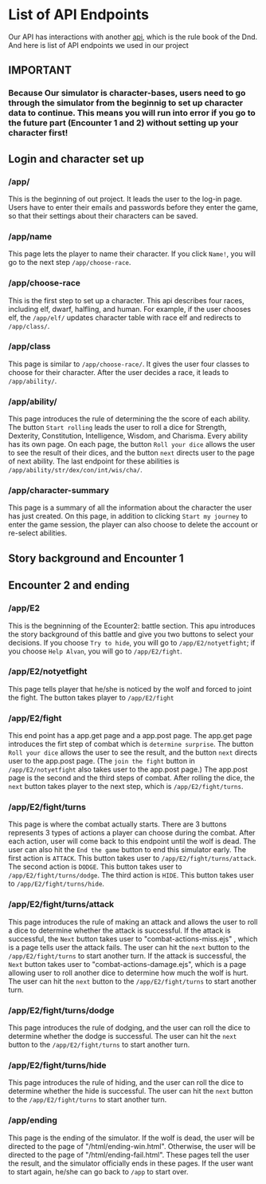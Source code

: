 # List of API Endpoints

Our API has interactions with another [api](https://www.dnd5eapi.co/docs/#overview--getting-started), which is the rule book of the Dnd.
And here is list of API endpoints we used in our project

## IMPORTANT
### Because Our simulator is character-bases, users need to go through the simulator from the beginnig to set up character data to continue. This means you will run into error if you go to the future part (Encounter 1 and 2) without setting up your character first!

## Login and character set up
### /app/
This is the beginning of out project. It leads the user to the log-in page. Users have to enter their emails and passwords before they enter the game, so that their settings about their characters can be saved.

### /app/name
This page lets the player to name their character. If you click `Name!`, you will go to the next step `/app/choose-race`.

### /app/choose-race
This is the first step to set up a character. This api describes four races, including elf, dwarf, halfling, and human. For example, if the user chooses elf, the `/app/elf/` updates character table with race elf and redirects to `/app/class/`.

### /app/class
This page is similar to `/app/choose-race/`. It gives the user four classes to choose for their character. After the user decides a race, it leads to `/app/ability/`.

### /app/ability/
This page introduces the rule of determining the the score of each ability. The button `Start rolling` leads the user to roll a dice for Strength, Dexterity, Constitution, Intelligence, Wisdom, and Charisma. Every ability has its own page. On each page, the button `Roll your dice` allows the user to see the result of their dices, and the button `next` directs user to the page of next ability. The last endpoint for these abilities is `/app/ability/str/dex/con/int/wis/cha/`.

### /app/character-summary
This page is a summary of all the information about the character the user has just created. On this page, in addition to clicking `Start my journey` to enter the game session, the player can also choose to delete the account or re-select abilities. 

## Story background and Encounter 1






## Encounter 2 and ending
### /app/E2
This is the begninning of the Ecounter2: battle section. This apu introduces the story background of this battle and give you two buttons to select your decisions. If you choose  `Try to hide`, you will go to `/app/E2/notyetfight`; if you choose `Help Alvan`, you will go to `/app/E2/fight`.

### /app/E2/notyetfight
This page tells player that he/she is noticed by the wolf and forced to joint the fight. The button takes player to `/app/E2/fight`

### /app/E2/fight
This end point has a app.get page and a app.post page. The app.get page introduces the firt step of combat which is `determine surprise`. The button `Roll your dice` allows the user to see the result, and the button `next` directs user to the app.post page. (The `join the fight` button in `/app/E2/notyetfight` also takes user to the app.post page.)
The app.post page is the second and the third steps of combat. After rolling the dice, the `next` button takes player to the next step, which is `/app/E2/fight/turns`.

### /app/E2/fight/turns
This page is where the combat actually starts. There are 3 buttons represents 3 types of actions a player can choose during the combat. After each action, user will come back to this endpoint until the wolf is dead. The user can also hit the `End the game` button to end this simulator early.
The first action is `ATTACK`. This button takes user to `/app/E2/fight/turns/attack`.
The second action is `DODGE`. This button takes user to `/app/E2/fight/turns/dodge`.
The third action is `HIDE`. This button takes user to `/app/E2/fight/turns/hide`.

### /app/E2/fight/turns/attack
This page introduces the rule of making an attack and allows the user to roll a dice to determine whether the attack is successful. 
If the attack is successful, the `Next` button takes user to "combat-actions-miss.ejs" , which is a page tells user the attack fails. The user can hit the `next` button to the `/app/E2/fight/turns` to start another turn.
If the attack is successful, the `Next` button takes user to "combat-actions-damage.ejs", which is a page allowing user to roll another dice to determine how much the wolf is hurt. The user can hit the `next` button to the `/app/E2/fight/turns` to start another turn.

### /app/E2/fight/turns/dodge
This page introduces the rule of dodging, and the user can roll the dice to determine whether the dodge is successful. The user can hit the `next` button to the `/app/E2/fight/turns` to start another turn.

### /app/E2/fight/turns/hide
This page introduces the rule of hiding, and the user can roll the dice to determine whether the hide is successful. The user can hit the `next` button to the `/app/E2/fight/turns` to start another turn.

### /app/ending
This page is the ending of the simulator. If the wolf is dead, the user will be directed to the page of "/html/ending-win.html". Otherwise, the user will be directed to the page of "/html/ending-fail.html". These pages tell the user the result, and the simulator officially ends in these pages. If the user want to start again, he/she can go back to `/app` to start over.

